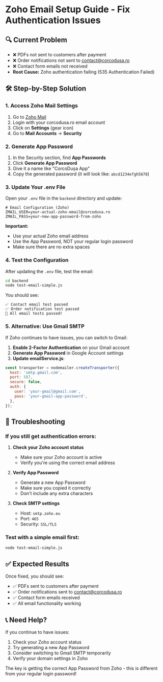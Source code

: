 # Zoho Email Setup Guide - Fix Authentication Issues

## 🔍 **Current Problem**
- ❌ PDFs not sent to customers after payment
- ❌ Order notifications not sent to contact@corcodusa.ro
- ❌ Contact form emails not received
- **Root Cause:** Zoho authentication failing (535 Authentication Failed)

## 🛠️ **Step-by-Step Solution**

### 1. **Access Zoho Mail Settings**

1. Go to [Zoho Mail](https://mail.zoho.com)
2. Login with your corcodusa.ro email account
3. Click on **Settings** (gear icon)
4. Go to **Mail Accounts** → **Security**

### 2. **Generate App Password**

1. In the Security section, find **App Passwords**
2. Click **Generate App Password**
3. Give it a name like "CorcoDușa App"
4. Copy the generated password (it will look like: `abcd1234efgh5678`)

### 3. **Update Your .env File**

Open your `.env` file in the `backend` directory and update:

```env
# Email Configuration (Zoho)
ZMAIL_USER=your-actual-zoho-email@corcodusa.ro
ZMAIL_PASS=your-new-app-password-from-zoho
```

**Important:** 
- Use your actual Zoho email address
- Use the App Password, NOT your regular login password
- Make sure there are no extra spaces

### 4. **Test the Configuration**

After updating the `.env` file, test the email:

```bash
cd backend
node test-email-simple.js
```

You should see:
```
✅ Contact email test passed
✅ Order notification test passed
🎉 All email tests passed!
```

### 5. **Alternative: Use Gmail SMTP**

If Zoho continues to have issues, you can switch to Gmail:

1. **Enable 2-Factor Authentication** on your Gmail account
2. **Generate App Password** in Google Account settings
3. **Update emailService.js**:

```javascript
const transporter = nodemailer.createTransporter({
  host: 'smtp.gmail.com',
  port: 587,
  secure: false,
  auth: {
    user: 'your-gmail@gmail.com',
    pass: 'your-gmail-app-password',
  },
});
```

## 🔧 **Troubleshooting**

### If you still get authentication errors:

1. **Check your Zoho account status**
   - Make sure your Zoho account is active
   - Verify you're using the correct email address

2. **Verify App Password**
   - Generate a new App Password
   - Make sure you copied it correctly
   - Don't include any extra characters

3. **Check SMTP settings**
   - Host: `smtp.zoho.eu`
   - Port: `465`
   - Security: `SSL/TLS`

### Test with a simple email first:

```bash
node test-email-simple.js
```

## ✅ **Expected Results**

Once fixed, you should see:
- ✅ PDFs sent to customers after payment
- ✅ Order notifications sent to contact@corcodusa.ro
- ✅ Contact form emails received
- ✅ All email functionality working

## 📞 **Need Help?**

If you continue to have issues:
1. Check your Zoho account status
2. Try generating a new App Password
3. Consider switching to Gmail SMTP temporarily
4. Verify your domain settings in Zoho

The key is getting the correct App Password from Zoho - this is different from your regular login password! 